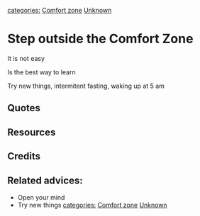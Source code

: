 [categories:](../categories/index.md) [Comfort zone](../categories/Comfort%20zone.md) [Unknown](../categories/Unknown.md)
# Step outside the Comfort Zone

It is not easy

Is the best way to learn

Try new things, intermitent fasting, waking up at 5 am


## Quotes

## Resources

## Credits

## Related advices:

- Open your mind
- Try new things
[categories:](../categories/index.md) [Comfort zone](../categories/Comfort%20zone.md) [Unknown](../categories/Unknown.md)